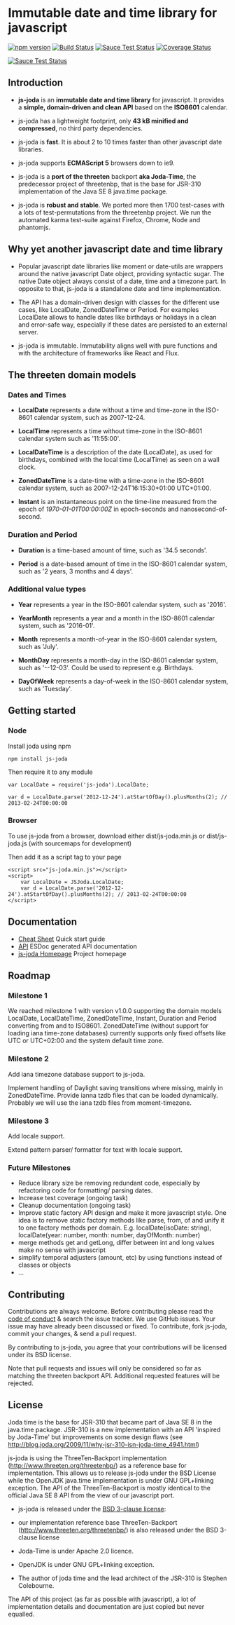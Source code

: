 Immutable date and time library for javascript
==============================================

[![npm version](https://badge.fury.io/js/js-joda.svg)](https://badge.fury.io/js/js-joda)
[![Build Status](https://travis-ci.org/js-joda/js-joda.svg)](https://travis-ci.org/js-joda/js-joda)
[![Sauce Test Status](https://saucelabs.com/buildstatus/js-joda)](https://saucelabs.com/u/js-joda)
[![Coverage Status](https://coveralls.io/repos/js-joda/js-joda/badge.svg?branch=master&service=github)](https://coveralls.io/github/js-joda/js-joda?branch=master)

[![Sauce Test Status](https://saucelabs.com/browser-matrix/js-joda.svg)](https://saucelabs.com/u/js-joda)

## Introduction

+ **js-joda** is an **immutable date and time library** for javascript. It provides a **simple, domain-driven and clean API** based on the **ISO8601** calendar.

+ js-joda has a lightweight footprint, only **43 kB minified and compressed**, no third party dependencies.
 
+ js-joda is **fast**. It is about 2 to 10 times faster than other javascript date libraries.
 
+ js-joda supports **ECMAScript 5** browsers down to ie9.          

+ js-joda is a **port of the threeten** backport **aka Joda-Time**, the predecessor project of threetenbp, that is the base for JSR-310 implementation of the Java SE 8 java.time package.

+ js-joda is **robust and stable**. We ported more then 1700 test-cases with a lots of test-permutations from the threetenbp project.
We run the automated karma test-suite against Firefox, Chrome, Node and phantomjs.
     

## Why yet another javascript date and time library

+ Popular javascript date libraries like moment or date-utils are wrappers around the native javascript Date object,
providing syntactic sugar. The native Date object always consist of a date, time and a timezone part.
In opposite to that, js-joda is a standalone date and time implementation.

+ The API has a domain-driven design with classes for the different use cases, like LocalDate, ZonedDateTime or Period.
For examples LocalDate allows to handle dates like birthdays or holidays in a clean and error-safe way,
especially if these dates are persisted to an external server.

+ js-joda is immutable. Immutability aligns well with pure functions and
with the architecture of frameworks like React and Flux.

## The threeten domain models

### Dates and Times

+ **LocalDate** represents a date without a time and time-zone in the ISO-8601 calendar system, such as 2007-12-24.

+ **LocalTime** represents a time without time-zone in the ISO-8601 calendar system such as '11:55:00'.

+ **LocalDateTime** is a description of the date (LocalDate), as used for birthdays, combined with the local time (LocalTime) as seen on a wall clock.

+ **ZonedDateTime** is a date-time with a time-zone in the ISO-8601 calendar system, such as 2007-12-24T16:15:30+01:00 UTC+01:00.

+ **Instant** is an instantaneous point on the time-line measured from the epoch of *1970-01-01T00:00:00Z* in epoch-seconds and nanosecond-of-second.

### Duration and Period

+ **Duration** is a time-based amount of time, such as '34.5 seconds'.

+ **Period**  is a date-based amount of time in the ISO-8601 calendar system, such as '2 years, 3 months and 4 days'.

### Additional value types

+ **Year**  represents a year in the ISO-8601 calendar system, such as '2016'.

+ **YearMonth**  represents a year and a month in the ISO-8601 calendar system, such as '2016-01'.

+ **Month**  represents a month-of-year in the ISO-8601 calendar system, such as 'July'.

+ **MonthDay**  represents a month-day in the ISO-8601 calendar system, such as '--12-03'. Could be used to represent e.g. Birthdays.

+ **DayOfWeek**  represents a day-of-week in the ISO-8601 calendar system, such as 'Tuesday'.

## Getting started

### Node

Install joda using npm

    npm install js-joda

Then require it to any module

    var LocalDate = require('js-joda').LocalDate;

    var d = LocalDate.parse('2012-12-24').atStartOfDay().plusMonths(2); // 2013-02-24T00:00:00

### Browser

To use js-joda from a browser, download either dist/js-joda.min.js or dist/js-joda.js (with sourcemaps for development)

Then add it as a script tag to your page

    <script src="js-joda.min.js"></script>
    <script>
        var LocalDate = JSJoda.LocalDate;
        var d = LocalDate.parse('2012-12-24').atStartOfDay().plusMonths(2); // 2013-02-24T00:00:00
    </script>

## Documentation

+ [Cheat Sheet](CheatSheet.md) Quick start guide
+ [API](//js-joda.github.io/js-joda/esdoc/) ESDoc generated API documentation
+ [js-joda Homepage](http://js-joda.github.io/js-joda/) Project homepage

## Roadmap

### Milestone 1

We reached milestone 1 with version v1.0.0 supporting the domain models LocalDate, LocalDateTime, ZonedDateTime, Instant, Duration 
and Period converting from and to ISO8601. ZonedDateTime (without support for loading iana time-zone databases) currently supports 
only fixed offsets like UTC or UTC+02:00 and the system default time zone.
 
### Milestone 2

Add iana timezone database support to js-joda. 

Implement handling of Daylight saving transitions where missing, mainly in ZonedDateTime. Provide ianna tzdb files that 
can be loaded dynamically. Probably we will use the iana tzdb files from moment-timezone. 
 
### Milestone 3

Add locale support.

Extend pattern parser/ formatter for text with locale support.
  
### Future Milestones

* Reduce library size be removing redundant code, especially by refactoring code for formatting/ parsing dates.
* Increase test coverage (ongoing task)
* Cleanup documentation (ongoing task)
* Improve static factory API design and make it more javascript style. 
One idea is to remove static factory methods like parse, from, of and unify it to one factory methods per domain. 
E.g. localDate(isoDate: string), localDate(year: number, month: number, dayOfMonth: number)
* merge methods get and getLong, differ between int and long values make no sense with javascript 
* simplify temporal adjusters (amount, etc) by using functions instead of classes or objects
* ...

## Contributing

Contributions are always welcome. Before contributing please read the [code of conduct](http://contributor-covenant.org/version/1/4/) & 
search the issue tracker. We use GitHub issues.  Your issue may have already been discussed or fixed. 
To contribute, fork js-joda, commit your changes, & send a pull request.

By contributing to js-joda, you agree that your contributions will be licensed under its BSD license.

Note that pull requests and issues will only be considered so far as matching the threeten backport API. 
Additional requested features will be rejected.

## License

Joda time is the base for JSR-310 that became part of Java SE 8 in the java.time package.
JSR-310 is a new implementation with an API 'inspired by Joda-Time' but improvements on some design flaws (see 
http://blog.joda.org/2009/11/why-jsr-310-isn-joda-time_4941.html)

js-joda is using the ThreeTen-Backport implementation (http://www.threeten.org/threetenbp/) as a reference base for implementation.
This allows us to release js-joda under the BSD License while the OpenJDK java.time implementation is under GNU GPL+linking exception.
The API of the ThreeTen-Backport is mostly identical to the official Java SE 8 API from the view of our javascript port.

+ js-joda is released under the [BSD 3-clause license](LICENSE):

+ our implementation reference base ThreeTen-Backport (http://www.threeten.org/threetenbp/) is also released under the BSD 3-clause license

+ Joda-Time is under Apache 2.0 licence.

+ OpenJDK is under GNU GPL+linking exception.

+ The author of joda time and the lead architect of the JSR-310 is Stephen Colebourne.

The API of this project (as far as possible with javascript), a lot of implementation details and documentation
are just copied but never equalled.
